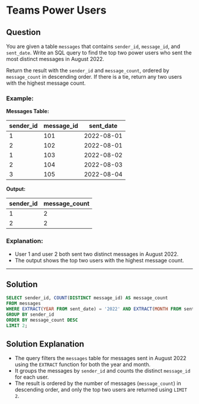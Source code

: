 
# Teams Power Users

## Question

You are given a table `messages` that contains `sender_id`, `message_id`, and `sent_date`. Write an SQL query to find the top two power users who sent the most distinct messages in August 2022.

Return the result with the `sender_id` and `message_count`, ordered by `message_count` in descending order. If there is a tie, return any two users with the highest message count.

### Example:

**Messages Table:**

| sender_id | message_id | sent_date   |
|-----------|------------|-------------|
| 1         | 101        | 2022-08-01  |
| 2         | 102        | 2022-08-01  |
| 1         | 103        | 2022-08-02  |
| 2         | 104        | 2022-08-03  |
| 3         | 105        | 2022-08-04  |

**Output:**

| sender_id | message_count |
|-----------|---------------|
| 1         | 2             |
| 2         | 2             |

### Explanation:

- User 1 and user 2 both sent two distinct messages in August 2022.
- The output shows the top two users with the highest message count.

---

## Solution

```sql
SELECT sender_id, COUNT(DISTINCT message_id) AS message_count
FROM messages
WHERE EXTRACT(YEAR FROM sent_date) = '2022' AND EXTRACT(MONTH FROM sent_date) = '08'
GROUP BY sender_id
ORDER BY message_count DESC
LIMIT 2;
```

## Solution Explanation

- The query filters the `messages` table for messages sent in August 2022 using the `EXTRACT` function for both the year and month.
- It groups the messages by `sender_id` and counts the distinct `message_id` for each user.
- The result is ordered by the number of messages (`message_count`) in descending order, and only the top two users are returned using `LIMIT 2`.
